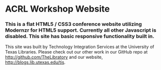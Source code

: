 # ACRL Workshop Website

### This is a flat HTML5 / CSS3 conference website utilizing Modernzr for HTML5 support.  Currently all other Javascript is disabled.  This site has basic responsive functionality built in.

This site was built by Technology Integration Services at the University of Texas Libraries.  Please check out our other work in our GitHub repo at http://github.com/TheLibratory and our website, http://blogs.lib.utexas.edu/tis.
